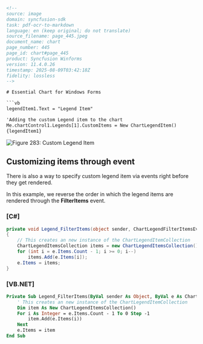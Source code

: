 ```html
<!-- 
source: image
domain: syncfusion-sdk
task: pdf-ocr-to-markdown
language: en (keep original; do not translate)
source_filename: page_445.jpeg
document_name: chart
page_number: 445
page_id: chart#page_445
product: Syncfusion Winforms
version: 11.4.0.26
timestamp: 2025-08-09T03:42:18Z
fidelity: lossless
-->

# Essential Chart for Windows Forms

```vb
legendItem1.Text = "Legend Item"

'Adding the custom Legend item to the chart
Me.chartControl1.Legends[1].CustomItems = New ChartLegendItem()
{legendItem1}
```

![Figure 283: Custom Legend Item](https://i.imgur.com/7IUjM2B.png)

## Customizing items through event

There is also a way to specify custom legend item via events right before they get rendered.

In this example, we reverse the order in which the legend items are rendered through the **FilterItems** event.

### [C#]

```csharp
private void Legend_FilterItems(object sender, ChartLegendFilterItemsEventArgs e)
{
    // This creates an new instance of the ChartLegendItemCollection
    ChartLegendItemsCollection items = new ChartLegendItemsCollection();
    for (int i = e.Items.Count - 1; i >= 0; i--)
        items.Add(e.Items[i]);
    e.Items = items;
}
```

### [VB.NET]

```vb
Private Sub Legend_FilterItems(ByVal sender As Object, ByVal e As ChartLegendFilterItemsEventArgs)
    ' This creates an new instance of the ChartLegendItemCollection
    Dim item As New ChartLegendItemsCollection()
    For i As Integer = e.Items.Count - 1 To 0 Step -1
        item.Add(e.Items(i))
    Next
    e.Items = item
End Sub
```
```